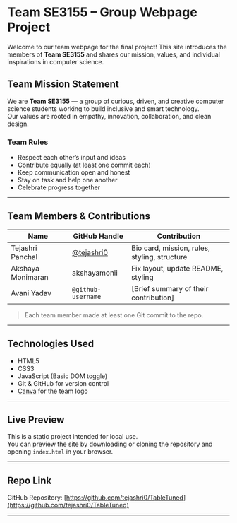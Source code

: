 # Team SE3155 – Group Webpage Project

Welcome to our team webpage for the final project! 
This site introduces the members of **Team SE3155** and shares our mission, values, and individual inspirations in computer science.

## Team Mission Statement

We are **Team SE3155** — a group of curious, driven, and creative computer science students working to build inclusive and smart technology.  
Our values are rooted in empathy, innovation, collaboration, and clean design.

### Team Rules
- Respect each other’s input and ideas
- Contribute equally (at least one commit each)
- Keep communication open and honest
- Stay on task and help one another
- Celebrate progress together

---

## Team Members & Contributions

| Name               | GitHub Handle                              | Contribution                                 |
|--------------------|--------------------------------------------|----------------------------------------------|
| Tejashri Panchal   | [@tejashri0](https://github.com/tejashri0) | Bio card, mission, rules, styling, structure |
| Akshaya Monimaran  | akshayamonii                               | Fix layout, update README, styling           |
| Avani Yadav        | `@github-username`                         | [Brief summary of their contribution]        |

>  Each team member made at least one Git commit to the repo.

---

## Technologies Used

- HTML5
- CSS3
- JavaScript (Basic DOM toggle)
- Git & GitHub for version control
- [Canva](https://www.canva.com/logo-maker/) for the team logo

---

## Live Preview
 This is a static project intended for local use.  
You can preview the site by downloading or cloning the repository and opening `index.html` in your browser.

---

## Repo Link

GitHub Repository: [https://github.com/tejashri0/TableTuned](https://github.com/tejashri0/TableTuned)

---

